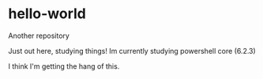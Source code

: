 # hello-world
Another repository

Just out here, studying things!
Im currently studying powershell core (6.2.3)

I think I'm getting the hang of this.
